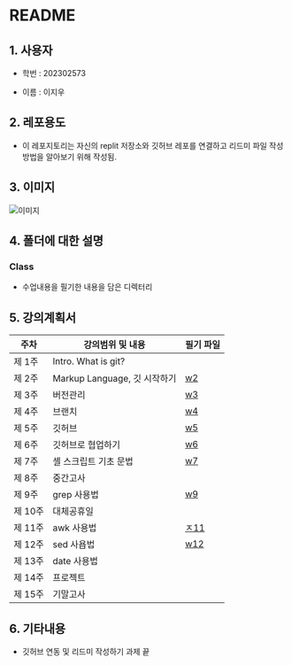 # README

## 1. 사용자 
+ 학번 : 202302573 

+ 이름 : 이지우

## 2. 레포용도
- 이 레포지토리는 자신의 replit 저장소와 깃허브 레포를 연결하고 리드미 파일 작성방법을 알아보기 위해 작성됨.

## 3. 이미지 
![이미지](https://image.newsis.com/2023/07/12/NISI20230712_0001313626_web.jpg?rnd=20230712163021)

## 4. 폴더에 대한 설명 
### Class
+ 수업내용을 필기한 내용을 담은 디렉터리

## 5. 강의계획서

| 주차  |강의범위 및 내용              | 필기 파일  |
|----- |--------------------------|---------|
|제 1주 |Intro. What is git?       ||
|제 2주 |	Markup Language, 깃 시작하기|[w2](https://replit.com/@dlwldn0410201/OSS#Class/w2.txt)|
|제 3주 |버전관리                     |[w3](https://replit.com/@dlwldn0410201/OSS#Class/w3.txt)|
|제 4주 |브랜치                       |[w4](https://replit.com/@dlwldn0410201/OSS#Class/w4.txt)|
|제 5주 |깃허브                       |[w5](https://replit.com/@dlwldn0410201/OSS#Class/w5.txt)|
|제 6주 |깃허브로 협업하기               |[w6](https://replit.com/@dlwldn0410201/OSS#Class/w6.txt)|
|제 7주 |셸 스크립트 기초 문법            |[w7](https://replit.com/@dlwldn041020/OSS#%EC%88%98%EC%97%85%ED%95%84%EA%B8%B0/w7.txt)|
|제 8주 |중간고사                      |
|제 9주 |grep 사용법                   |[w9](https://replit.com/@dlwldn0410201/OSS#Class/w9.txt)|
|제 10주|대체공휴일                |
|제 11주|awk 사용법                    |[ㅈ11](https://replit.com/@dlwldn0410201/OSS#Class/w11.txt)|
|제 12주|sed 사욥법                    |[w12](https://replit.com/@dlwldn0410201/OSS#Class/w12.txt)|
|제 13주|date 사용법                   |
|제 14주|프로젝트                       |
|제 15주|기말고사                       |

## 6. 기타내용 
+ 깃허브 연동 및 리드미 작성하기 과제 끝